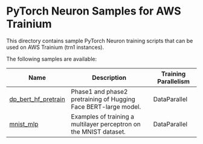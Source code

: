 # PyTorch Neuron Samples for AWS Trainium

This directory contains sample PyTorch Neuron training scripts that can be used on AWS Trainium (trn1 instances).

The following samples are available:

| Name | Description | Training Parallelism |
| --- | --- | --- |
| [dp_bert_hf_pretrain](training/dp_bert_hf_pretrain) | Phase1 and phase2 pretraining of Hugging Face BERT-large model. | DataParallel |
| [mnist_mlp](training/mnist_mlp) | Examples of training a multilayer perceptron on the MNIST dataset. | DataParallel |
